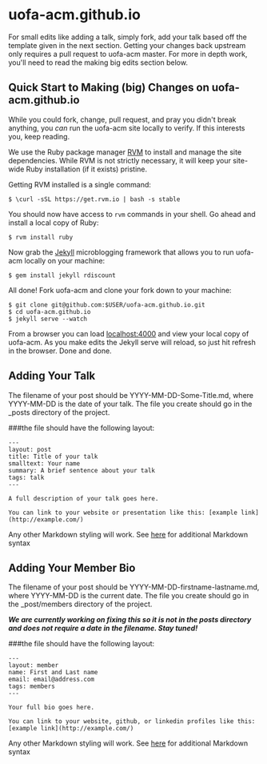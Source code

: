 # uofa-acm.github.io

For small edits like adding a talk, simply fork, add your
talk based off the template given in the next section. Getting
your changes back upstream only requires a pull request
to uofa-acm master. For more in depth work, you'll need to
read the making big edits section below.


## Quick Start to Making (big) Changes on uofa-acm.github.io

While you could fork, change, pull request, and pray you didn't
break anything, you *can* run the uofa-acm site locally to verify.
If this interests you, keep reading.

We use the Ruby package manager [RVM](https://rvm.io/) to install and
manage the site dependencies. While RVM is not strictly necessary, it will
keep your site-wide Ruby installation (if it exists) pristine.

Getting RVM installed is a single command:

    $ \curl -sSL https://get.rvm.io | bash -s stable

You should now have access to `rvm` commands in your shell. Go ahead
and install a local copy of Ruby:

    $ rvm install ruby

Now grab the [Jekyll](http://jekyllrb.com/) microblogging framework that
allows you to run uofa-acm locally on your machine:

    $ gem install jekyll rdiscount

All done! Fork uofa-acm and clone your fork down to your machine:
```
$ git clone git@github.com:$USER/uofa-acm.github.io.git
$ cd uofa-acm.github.io
$ jekyll serve --watch
```

From a browser you can load [localhost:4000](http://localhost:4000) and
view your local copy of uofa-acm. As you make edits the Jekyll serve
will reload, so just hit refresh in the browser. Done and done.


## Adding Your Talk

The filename of your post should be YYYY-MM-DD-Some-Title.md, where YYYY-MM-DD is the date of your talk.
The file you create should go in the _posts directory of the project.

###the file should have the following layout:

```
---
layout: post
title: Title of your talk
smalltext: Your name
summary: A brief sentence about your talk
tags: talk
---

A full description of your talk goes here.

You can link to your website or presentation like this: [example link](http://example.com/)
```
Any other Markdown styling will work.  See [here](http://daringfireball.net/projects/markdown/syntax)
for additional Markdown syntax


## Adding Your Member Bio

The filename of your post should be YYYY-MM-DD-firstname-lastname.md, where YYYY-MM-DD is the current date.
The file you create should go in the _post/members directory of the project.

***We are currently working on fixing this so it is not in the posts directory and does not require a date in the filename. Stay tuned!***

###the file should have the following layout:

```
---
layout: member
name: First and Last name
email: email@address.com
tags: members
---

Your full bio goes here.

You can link to your website, github, or linkedin profiles like this: [example link](http://example.com/)
```
Any other Markdown styling will work.  See [here](http://daringfireball.net/projects/markdown/syntax)
for additional Markdown syntax
